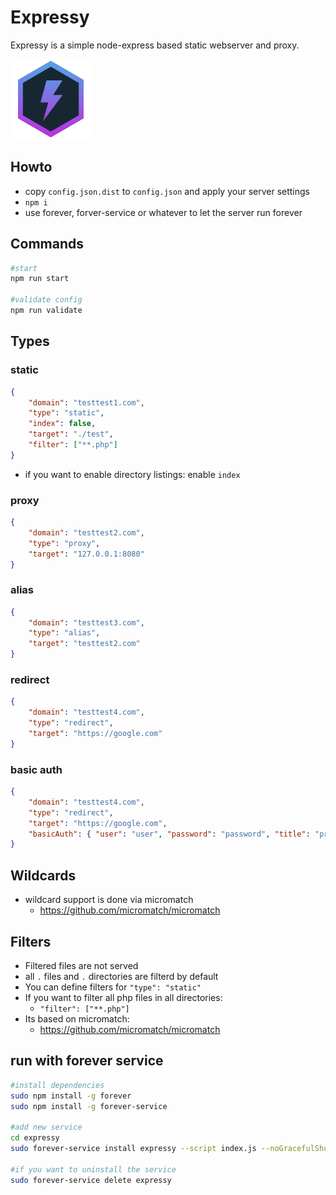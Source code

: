 # Expressy
Expressy is a simple node-express based static webserver and proxy.

![Expressy Logo](./docs/logo.png)

## Howto
* copy `config.json.dist` to `config.json` and apply your server settings
* `npm i`
* use forever, forver-service or whatever to let the server run forever


## Commands

```bash
#start
npm run start

#validate config
npm run validate
```


## Types
### static
```json
{
    "domain": "testtest1.com",
    "type": "static",
    "index": false,
    "target": "./test",
    "filter": ["**.php"]
}
```

* if you want to enable directory listings: enable `index`

### proxy
```json
{
    "domain": "testtest2.com",
    "type": "proxy",
    "target": "127.0.0.1:8080"
}
```

### alias
```json
{
    "domain": "testtest3.com",
    "type": "alias",
    "target": "testtest2.com"
}
```

### redirect
```json
{
    "domain": "testtest4.com",
    "type": "redirect",
    "target": "https://google.com"
}
```

### basic auth
```json
{
    "domain": "testtest4.com",
    "type": "redirect",
    "target": "https://google.com",
    "basicAuth": { "user": "user", "password": "password", "title": "protected area" }
}
```

## Wildcards
* wildcard support is done via micromatch
  * https://github.com/micromatch/micromatch

## Filters
* Filtered files are not served
* all `.` files and `.` directories are filterd by default
* You can define filters for `"type": "static"`
* If you want to filter all php files in all directories:
  * `"filter": ["**.php"]`
* Its based on micromatch:
  * https://github.com/micromatch/micromatch

## run with forever service
```bash
#install dependencies
sudo npm install -g forever
sudo npm install -g forever-service

#add new service
cd expressy
sudo forever-service install expressy --script index.js --noGracefulShutdown --start

#if you want to uninstall the service
sudo forever-service delete expressy
```
